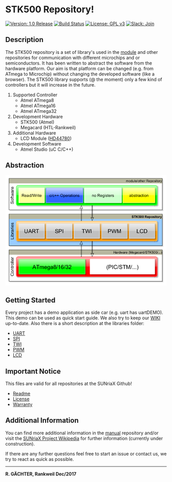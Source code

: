 ﻿# STK500 Repository!

[![Version: 1.0 Release](https://img.shields.io/badge/Version-1.0%20Release-green.svg)](https://github.com/sunriax) [![Build Status](https://travis-ci.org/sunriax/STK500.svg?branch=master)](https://travis-ci.org/sunriax/STK500) [![License: GPL v3](https://img.shields.io/badge/License-GPL%20v3-blue.svg)](https://www.gnu.org/licenses/gpl-3.0) [![Slack: Join](https://img.shields.io/badge/Slack-Join-blue.svg)](https://join.slack.com/t/sunriax-technology/shared_invite/enQtMjg3OTE2MjIyMTE2LTU1MmEwNmY5Y2Y3MTNjNzFhYzE5NTFkYWY4NzE0YmQzNzA5NjBkMWQ3ODkyNDI1NjJmMGIwYzMwOGI5ZjA2MDg)

## Description

The STK500 repository is a set of library's used in the [module](https://github.com/sunriax/module) and other repositories for communication with different microchips and or semiconductors. It has been written to abstract the software from the hardware platform. Our aim is that platform can be changed (e.g. from ATmega to Microchip) without changing the developed software (like a browser). The STK500 library supports (@ the moment) only a few kind of controllers but it will increase in the future.

1. Supported Controller
   * Atmel ATmega8
   * Atmel ATmega16
   * Atmel ATmega32
1. Development Hardware
   * STK500 (Atmel)
   * Megacard (HTL-Rankweil)
1. Additional Hardware
   * LCD Module ([HD44780](https://www.pollin.de/productdownloads/D120622D.PDF))
1. Development Software
   * Atmel Studio (uC C/C++)

## Abstraction

![Graphical Description](https://raw.githubusercontent.com/sunriax/manual/master/docs/image/STK500_abstraction.png "Graphical Description")

## Getting Started

Every project has a demo application as side car (e.g. uart has uartDEMO). This demo can be used as quick start guide. We also try to keep our [WIKI](https://wiki.sunriax.at) up-to-date. Also there is a short description at the libraries folder:

* [UART](./uart/uart.md)
* [SPI](./spi/spi.md)
* [TWI](./twi/twi.md)
* [PWM](./pwm/pwm.md)
* [LCD](./lcd/lcd.md)

## Important Notice

This files are valid for all repositories at the SUNriaX Github!
* [Readme](https://github.com/sunriax/manual/blob/master/README.md)
* [License](https://github.com/sunriax/manual/blob/master/license.md)
* [Warranty](https://github.com/sunriax/manual/blob/master/warranty.md)

## Additional Information

You can find more additional information in the [manual](https://github.com/sunriax/manual/tree/master/docs) repository and/or visit the [SUNriaX Project Wikipedia](https://wiki.sunriax.at/) for further information (currently under construction).

If there are any further questions feel free to start an issue or contact us, we try to react as quick as possible.

---
**R. GÄCHTER, Rankweil Dec/2017**